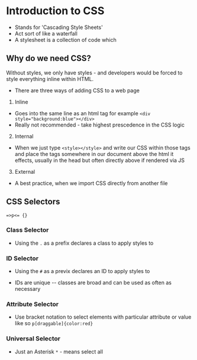 # Introduction to CSS

* Stands for 'Cascading Style Sheets'
* Act sort of like a waterfall
* A stylesheet is a collection of code which

## Why do we need CSS?

Without styles, we only have styles - and developers would be forced to style everything inline within HTML.

* There are three ways of adding CSS to a web page

1. Inline

* Goes into the same line as an html tag for example `<div style="background:blue"></div>`
* Really not recommended - take highest prescedence in the CSS logic

2. Internal

* When we just type `<style></style>` and write our CSS within those tags and place the tags somewhere in our document above the html it effects, usually in the head but often directly above if rendered via JS

3. External

* A best practice, when we import CSS directly from another file

## CSS Selectors

```
=>p<= {}
```

### Class Selector

* Using the `.` as a prefix declares a class to apply styles to

### ID Selector

* Using the `#` as a previx declares an ID to apply styles to

* IDs are unique -- classes are broad and can be used as often as necessary

### Attribute Selector

* Use bracket notation to select elements with particular attribute or value like so `p[draggable]{color:red}`

### Universal Selector

* Just an Asterisk `*` - means select all
